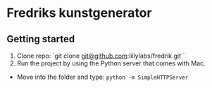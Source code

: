 # Fredriks kunstgenerator

## Getting started
1. Clone repo: `git clone git@github.com:lillylabs/fredrik.git``
2. Run the project by using the Python server that comes with Mac.
  * Move into the folder and type: `python -m SimpleHTTPServer`